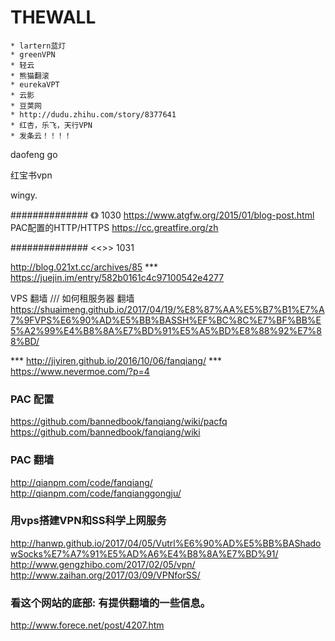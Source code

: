 # THEWALL


	* lartern蓝灯
	* greenVPN
	* 轻云
	* 熊猫翻滚
	* eurekaVPT
	* 云影
	* 豆荚网
	* http://dudu.zhihu.com/story/8377641
	* 红杏，乐飞，天行VPN
	* 发条云！！！！


daofeng go

红宝书vpn

wingy.

############## 《》 1030
https://www.atgfw.org/2015/01/blog-post.html
PAC配置的HTTP/HTTPS
https://cc.greatfire.org/zh

############## <<>> 1031

http://blog.021xt.cc/archives/85
*** https://juejin.im/entry/582b0161c4c97100542e4277

VPS 翻墙 /// 如何租服务器 翻墙
https://shuaimeng.github.io/2017/04/19/%E8%87%AA%E5%B7%B1%E7%A7%9FVPS%E6%90%AD%E5%BB%BASSH%EF%BC%8C%E7%BF%BB%E5%A2%99%E4%B8%8A%E7%BD%91%E5%A5%BD%E8%88%92%E7%88%BD/

*** http://jiyiren.github.io/2016/10/06/fanqiang/
*** https://www.nevermoe.com/?p=4

### PAC 配置
https://github.com/bannedbook/fanqiang/wiki/pacfq
https://github.com/bannedbook/fanqiang/wiki

### PAC 翻墙
http://qianpm.com/code/fanqiang/
http://qianpm.com/code/fanqianggongju/

### 用vps搭建VPN和SS科学上网服务
http://hanwp.github.io/2017/04/05/Vutrl%E6%90%AD%E5%BB%BAShadowSocks%E7%A7%91%E5%AD%A6%E4%B8%8A%E7%BD%91/
http://www.gengzhibo.com/2017/02/05/vpn/
http://www.zaihan.org/2017/03/09/VPNforSS/


### 看这个网站的底部: 有提供翻墙的一些信息。
http://www.forece.net/post/4207.htm
